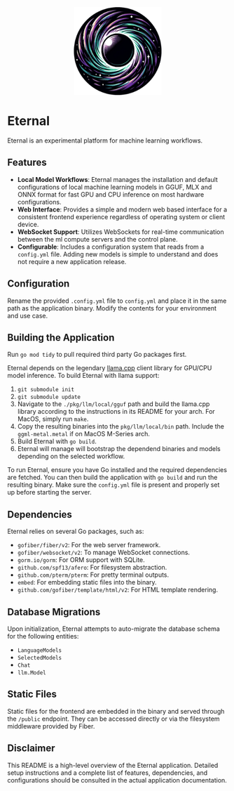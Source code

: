 <div align="center">
  <picture>
    <source media="(prefers-color-scheme: dark)" height="200px" srcset="./public/img/eternal.png">
    <img alt="logo" height="200px" src="./public/img/eternal.png">
  </picture>
</div>

# Eternal

Eternal is an experimental platform for machine learning workflows.

## Features

- **Local Model Workflows**: Eternal manages the installation and default configurations of local machine learning models in GGUF, MLX and ONNX format for fast GPU and CPU inference on most hardware configurations.
- **Web Interface**: Provides a simple and modern web based interface for a consistent frontend experience regardless of operating system or client device.
- **WebSocket Support**: Utilizes WebSockets for real-time communication between the ml compute servers and the control plane.
- **Configurable**: Includes a configuration system that reads from a `config.yml` file. Adding new models is simple to understand and does not require a new application release.

## Configuration

Rename the provided `.config.yml` file to `config.yml` and place it in the same path as the application binary. Modify the contents for your environment and use case.

## Building the Application

Run `go mod tidy` to pull required third party Go packages first.

Eternal depends on the legendary [llama.cpp](https://github.com/ggerganov/llama.cpp) client library for GPU/CPU model inference. To build Eternal with llama support:

1. `git submodule init`
2. `git submodule update`
3. Navigate to the `./pkg/llm/local/gguf` path and build the llama.cpp library according to the instructions in its README for your arch. For MacOS, simply run `make`.
4. Copy the resulting binaries into the `pkg/llm/local/bin` path. Include the `ggml-metal.metal` if on MacOS M-Series arch.
5. Build Eternal with `go build`.
6. Eternal will manage will bootstrap the dependend binaries and models depending on the selected workflow.

To run Eternal, ensure you have Go installed and the required dependencies are fetched. You can then build the application with `go build` and run the resulting binary. Make sure the `config.yml` file is present and properly set up before starting the server.

## Dependencies

Eternal relies on several Go packages, such as:

- `gofiber/fiber/v2`: For the web server framework.
- `gofiber/websocket/v2`: To manage WebSocket connections.
- `gorm.io/gorm`: For ORM support with SQLite.
- `github.com/spf13/afero`: For filesystem abstraction.
- `github.com/pterm/pterm`: For pretty terminal outputs.
- `embed`: For embedding static files into the binary.
- `github.com/gofiber/template/html/v2`: For HTML template rendering.

## Database Migrations

Upon initialization, Eternal attempts to auto-migrate the database schema for the following entities:

- `LanguageModels`
- `SelectedModels`
- `Chat`
- `llm.Model`

## Static Files

Static files for the frontend are embedded in the binary and served through the `/public` endpoint. They can be accessed directly or via the filesystem middleware provided by Fiber.

## Disclaimer

This README is a high-level overview of the Eternal application. Detailed setup instructions and a complete list of features, dependencies, and configurations should be consulted in the actual application documentation.

